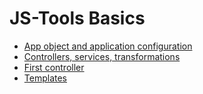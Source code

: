 JS-Tools Basics
===============

- [App object and application configuration](basic/configuration.md)
- [Controllers, services, transformations](basic/controllers-services-transformations.md)
- [First controller](basic/first-controller.md)
- [Templates](basic/templates.md)

